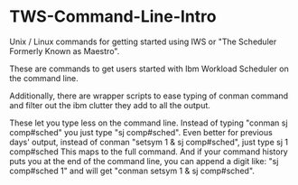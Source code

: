 # TWS-Command-Line-Intro

Unix / Linux commands for getting started using IWS or "The Scheduler Formerly Known as Maestro".


These are commands to get users started with Ibm Workload Scheduler on the command line. 

Additionally, there are wrapper scripts to ease typing of conman command and filter out the ibm clutter they add to all the output.

These let you type less on the command line. Instead of typing "conman sj comp#sched" you just type "sj comp#sched". Even better for previous days' output, instead of 
conman "setsym 1 & sj comp#sched", just type 
sj 1 comp#sched 
This maps to the full command. And if your command history puts you at the end of the command line, you can append a digit like:  "sj comp#sched 1" and will get "conman setsym 1 & sj comp#sched".
